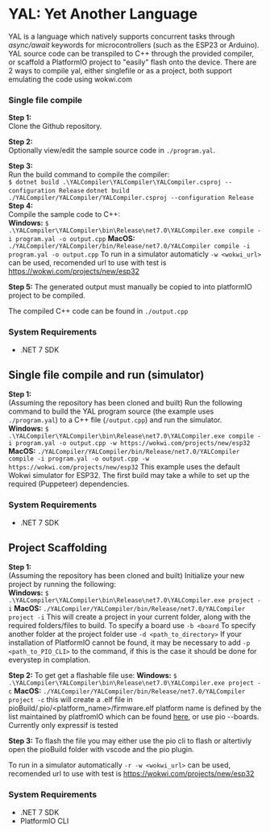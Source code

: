 # YAL: Yet Another Language

YAL is a language which natively supports concurrent tasks through *async/await* keywords for microcontrollers (such as the ESP23 or Arduino). YAL source code can be transpiled to C++ through the provided compiler, or scaffold a PlatformIO project to "easily" flash onto the device. There are 2 ways to compile yal, either singlefile or as a project, both support emulating the code using wokwi.com 

### Single file compile

**Step 1:**  
Clone the Github repository.

**Step 2:**  
Optionally view/edit the sample source code in `./program.yal`.  

**Step 3:**  
Run the build command to compile the compiler:  
`$ dotnet build .\YALCompiler\YALCompiler\YALCompiler.csproj --configuration Release`
`dotnet build ./YALCompiler/YALCompiler/YALCompiler.csproj --configuration Release`
**Step 4:**  
Compile the sample code to C++:  
**Windows:** `$ .\YALCompiler\YALCompiler\bin\Release\net7.0\YALCompiler.exe compile -i program.yal -o output.cpp`
**MacOS:** `./YALCompiler/YALCompiler/bin/Release/net7.0/YALCompiler compile -i program.yal -o output.cpp`
To run in a simulator automaticly `-w <wokwi_url>` can be used, recomended url to use with test is https://wokwi.com/projects/new/esp32

**Step 5:**
The generated output must manually be copied to into platformIO project to be compiled.


The compiled C++ code can be found in `./output.cpp`

### System Requirements
- .NET 7 SDK

## Single file compile and run (simulator)

**Step 1:**  
(Assuming the repository has been cloned and built) Run the following command to build the YAL program source (the example uses `./program.yal`) to a C++ file (`/output.cpp`) and run the simulator.  
**Windows:** `$ .\YALCompiler\YALCompiler\bin\Release\net7.0\YALCompiler.exe compile -i program.yal -o output.cpp -w https://wokwi.com/projects/new/esp32`
**MacOS:** `./YALCompiler/YALCompiler/bin/Release/net7.0/YALCompiler compile -i program.yal -o output.cpp -w https://wokwi.com/projects/new/esp32`
This example uses the default Wokwi simulator for ESP32. The first build may take a while to set up the required (Puppeteer) dependencies.

### System Requirements
- .NET 7 SDK

## Project Scaffolding

**Step 1:**  
(Assuming the repository has been cloned and built) Initialize your new project by running the following:  
**Windows:** `$ .\YALCompiler\YALCompiler\bin\Release\net7.0\YALCompiler.exe project -i` 
**MacOS:** `./YALCompiler/YALCompiler/bin/Release/net7.0/YALCompiler project -i`
This will create a project in your current folder, along with the required folders/files to build.
To specify a board use `-b <board`
To specify another folder at the project folder use `-d <path_to_directory>`
If your installation of PlatformIO cannot be found, it may be necessary to add `-p <path_to_PIO_CLI>` to the command, if this is the case it should be done for everystep in complation.

**Step 2:**
To get get a flashable file use:
**Windows:** `$ .\YALCompiler\YALCompiler\bin\Release\net7.0\YALCompiler.exe project -c`
**MacOS:** `./YALCompiler/YALCompiler/bin/Release/net7.0/YALCompiler project -c`
this will create a .elf file in pioBuild/.pio/<platform_name>/firmware.elf
platform name is defined by the list maintained by platfromIO which can be found [here](https://docs.platformio.org/en/latest/boards/index.html), or use pio --boards. Currently only expressif is tested 

**Step 3:**
To flash the file you may either use the pio cli to flash or altertivly open the pioBuild folder with vscode and the pio plugin.

To run in a simulator automatically `-r -w <wokwi_url>` can be used, recomended url to use with test is https://wokwi.com/projects/new/esp32


### System Requirements
- .NET 7 SDK
- PlatformIO CLI
